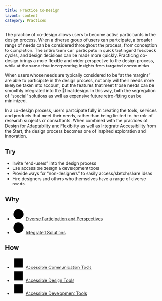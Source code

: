 ```yaml
---
title: Practice Co-Design
layout: content
category: Practices
---
```


The practice of co-design allows users to become active participants in the design process. When a diverse group of users can participate, a broader range of needs can be considered throughout the process, from conception to completion. The entire team can participate in quick testingand feedback cycles, and design decisions can be made more quickly. Practicing co-design brings a more flexible and wider perspective to the design process, while at the same time incorporating insights from targeted communities.

When users whose needs are typically considered to be “at the margins” are able to participate in the design process, not only will their needs more likely be taken into account, but the features that meet those needs can be smoothly integrated into the final design. In this way, both the segregation of “special” solutions as well as expensive future retro-fitting can be minimized. 

In a co-design process, users participate fully in creating the tools, services and products that meet their needs, rather than being limited to the role of research subjects or consultants. When combined with the practices of Design for Adaptability and Flexibility as well as Integrate Accessibility from the Start, the design process becomes one of inspired exploration and innovation. 

## Try
* Invite “end-users” into the design process
* Use accessible design & development tools
* Provide ways for “non-designers” to easily access/sketch/share ideas
* Hire designers and others who themselves have a range of diverse needs

## Why
* ![Green Circle](/images/icon-circle.svg) [Diverse Participation and Perspectives](/principles/DiverseParticipationAndPerspectives.html)
* ![Green Circle](/images/icon-circle.svg) [Integrated Solutions](/principles/IntegratedSolutions.html)

## How
* ![Red square](/images/icon-square.svg) [Accessible Communication Tools](/tools/AccessibleCommunicationTools.html)
* ![Red square](/images/icon-square.svg) [Accessible Design Tools](/tools/AccessibleDesignTools.html)
* ![Red square](/images/icon-square.svg) [Accessible Development Tools](/tools/AccessibleDevelopmentTools.html)